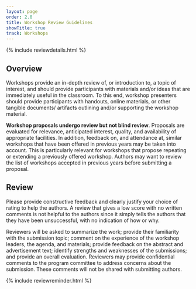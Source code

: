 ```yaml
---
layout: page
order: 2.0
title: Workshop Review Guidelines
showTitle: true
track: Workshops
---
```


{% include reviewdetails.html %}

## Overview

Workshops provide an in-depth review of, or introduction to, a topic of interest, and should provide participants with materials and/or ideas that are immediately useful in the classroom. To this end, workshop presenters should provide participants with handouts, online materials, or other tangible documents/ artifacts outlining and/or supporting the workshop material.

**Workshop proposals undergo review but not blind review**. Proposals are evaluated for relevance, anticipated interest, quality, and availability of appropriate facilities. In addition, feedback on, and attendance at, similar workshops that have been offered in previous years may be taken into account. This is particularly relevant for workshops that propose repeating or extending a previously offered workshop. Authors may want to review the list of workshops accepted in previous years before submitting a proposal.

## Review

Please provide constructive feedback and clearly justify your choice of rating to help the authors. A review that gives a low score with no written comments is not helpful to the authors since it simply tells the authors that they have been unsuccessful, with no indication of how or why.

Reviewers will be asked to summarize the work; provide their familiarity with the submission topic; comment on the experience of the workshop leaders, the agenda, and materials; provide feedback on the abstract and advertisement text; identify strengths and weaknesses of the submissions; and provide an overall evaluation.  Reviewers may provide confidential comments to the program committee to address concerns about the submission. These comments will not be shared with submitting authors.

{% include reviewreminder.html %}


